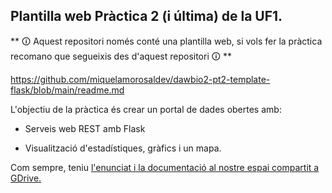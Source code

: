 ## Plantilla web Pràctica 2 (i última) de la UF1.

** 🛈 Aquest repositori només conté una plantilla web, si vols fer la pràctica recomano que segueixis des d'aquest repositori 🛈 **

https://github.com/miquelamorosaldev/dawbio2-pt2-template-flask/blob/main/readme.md

L'objectiu de la pràctica és crear un portal de dades obertes amb:

- Serveis web REST amb Flask

- Visualització d'estadístiques, gràfics i un mapa.

Com sempre, teniu <a href="https://docs.google.com/document/d/1X-RTtJr6zzcd5WIBLuB50iACn0aA0MpwZEs_ZGhtuEI/edit">
l'enunciat i la documentació al nostre espai compartit a GDrive.</a>
